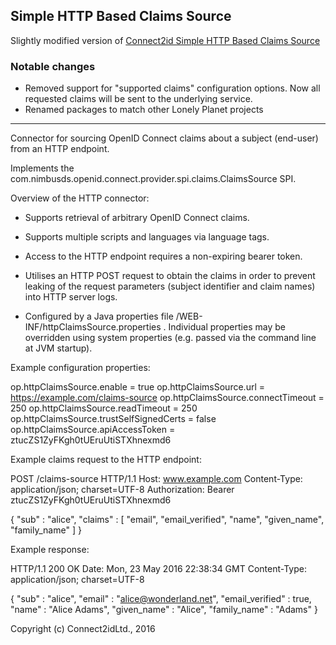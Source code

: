 ## Simple HTTP Based Claims Source

Slightly modified version of [Connect2id Simple HTTP Based Claims Source](https://bitbucket.org/connect2id/openid-connect-http-claims-source)

### Notable changes

- Removed support for "supported claims" configuration options. Now all requested claims will be sent to the underlying service.
- Renamed packages to match other Lonely Planet projects

---

Connector for sourcing OpenID Connect claims about a subject (end-user) from an HTTP endpoint. 

Implements the com.nimbusds.openid.connect.provider.spi.claims.ClaimsSource
SPI.

Overview of the HTTP connector:

 * Supports retrieval of arbitrary OpenID Connect claims.

 * Supports multiple scripts and languages via language tags.

 * Access to the HTTP endpoint requires a non-expiring bearer token.

 * Utilises an HTTP POST request to obtain the claims in order to prevent
   leaking of the request parameters (subject identifier and claim names) into
   HTTP server logs.

 * Configured by a Java properties file /WEB-INF/httpClaimsSource.properties .
   Individual properties may be overridden using system properties (e.g. passed
   via the command line at JVM startup).



Example configuration properties:

op.httpClaimsSource.enable = true
op.httpClaimsSource.url = https://example.com/claims-source
op.httpClaimsSource.connectTimeout = 250
op.httpClaimsSource.readTimeout = 250
op.httpClaimsSource.trustSelfSignedCerts = false
op.httpClaimsSource.apiAccessToken = ztucZS1ZyFKgh0tUEruUtiSTXhnexmd6



Example claims request to the HTTP endpoint:

POST /claims-source HTTP/1.1
Host: www.example.com
Content-Type: application/json; charset=UTF-8
Authorization: Bearer ztucZS1ZyFKgh0tUEruUtiSTXhnexmd6

{
  "sub"    : "alice",
  "claims" : [ "email", "email_verified", "name", "given_name", "family_name" ]
}



Example response:

HTTP/1.1 200 OK
Date: Mon, 23 May 2016 22:38:34 GMT
Content-Type: application/json; charset=UTF-8

{
  "sub"            : "alice",
  "email"          : "alice@wonderland.net",
  "email_verified" : true,
  "name"           : "Alice Adams",
  "given_name"     : "Alice",
  "family_name"    : "Adams"
}


Copyright (c) Connect2idLtd., 2016
